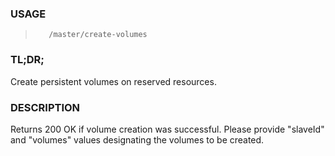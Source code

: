 <!--- This is an automatically generated file. DO NOT EDIT! --->
### USAGE ###
>        /master/create-volumes

### TL;DR; ###
Create persistent volumes on reserved resources.

### DESCRIPTION ###
Returns 200 OK if volume creation was successful.
Please provide "slaveId" and "volumes" values designating
the volumes to be created.